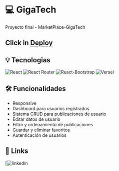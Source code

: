 # 💻 GigaTech
Proyecto final - MarketPlace-GigaTech
## Click in [Deploy](https://giga-tech-proyecto-final.vercel.app/ "GigaTech")

## 💡 Tecnologias

![React](https://camo.githubusercontent.com/8e862b73c9233e7070a625ab8d44b254ce3823c7782522119196cdebc0e00603/68747470733a2f2f696d672e736869656c64732e696f2f7374617469632f76313f6c6162656c3d266d6573736167653d72656163746a7326636f6c6f723d313741314536266c6f676f3d7265616374266c6f676f436f6c6f723d7768697465267374796c653d666f722d7468652d6261646765)
![React Router](https://img.shields.io/badge/React_Router-CA4245?style=for-the-badge&logo=react-router&logoColor=white)
![React-Bootstrap](https://justinmahar.gallerycdn.vsassets.io/extensions/justinmahar/react-bootstrap-snippets/2.1.0/1674710651199/Microsoft.VisualStudio.Services.Icons.Default)
![Versel](https://static.wikia.nocookie.net/logopedia/images/a/a7/Vercel_favicon.svg/revision/latest?cb=20221026155821)

## 🛠 Funcionalidades

- Responsive
- Dashboard para usuarios registrados
- Sistema CRUD para publicaciones de usuario
- Editar datos de usuario
- Filtro y ordenamiento de publicaciones
- Guardar y eliminar favoritos
- Autenticación de usuarios

## 🔗 Links

[![linkedin](https://www.linkedin.com/in/mauricio-lobos-figueroa-9a0130248/)